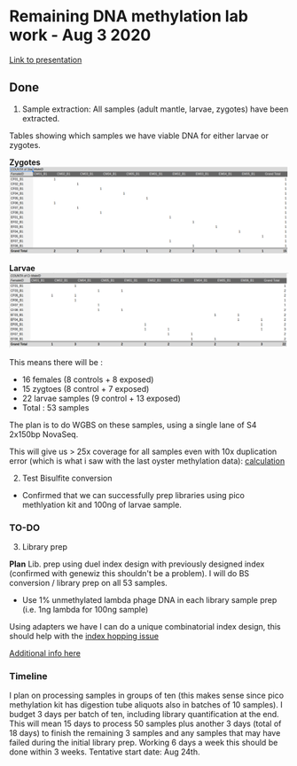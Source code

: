 # Remaining DNA methylation lab work - Aug 3 2020

[Link to presentation](https://docs.google.com/presentation/d/1IQWAnoi1YssHaI2vJz7E7c1psV4i2_fIw1D0lVJkgSI/edit#slide=id.g912977024d_0_19)

## Done

1) Sample extraction:
All samples (adult mantle, larvae, zygotes) have been extracted. 

Tables showing which samples we have viable DNA for either larvae or zygotes. 

**Zygotes**
![](https://github.com/epigeneticstoocean/2018OAExp_larvae/blob/master/notebook/img/ValidZygoteExtraction.png)

**Larvae**
![](https://github.com/epigeneticstoocean/2018OAExp_larvae/blob/master/notebook/img/ValidLarvaeExtraction.png)


This means there will be :
* 16 females (8 controls + 8 exposed)
* 15 zygtoes (8 control + 7 exposed)
* 22 larvae samples (9 control + 13 exposed)
* Total : 53 samples

The plan is to do WGBS on these samples, using a single lane of S4 2x150bp NovaSeq. 

This will give us > 25x coverage for all samples even with 10x duplication error (which is what i saw with the last oyster methylation data):
[calculation](https://github.com/epigeneticstoocean/2018OAExp_larvae/blob/master/notebook/20191112_illuminaCostCalSummary.md)

2) Test Bisulfite conversion
  
  * Confirmed that we can successfully prep libraries using pico methlyation kit and 100ng of larvae sample.

### TO-DO

3) Library prep 

**Plan** Lib. prep using duel index design with previously designed index (confirmed with genewiz this shouldn't be a problem). I will do BS conversion / library prep on all 53 samples. 

* Use 1% unmethylated lambda phage DNA in each library sample prep (i.e. 1ng lambda for 100ng sample)

Using adapters we have I can do a unique combinatorial index design, this should help with the [index hopping issue](https://support.illumina.com/bulletins/2017/08/recommended-strategies-for-unique-dual-index-designs.html)

[Additional info here](https://www.illumina.com/content/dam/illumina-marketing/documents/products/whitepapers/index-hopping-white-paper-770-2017-004.pdf)

### Timeline

I plan on processing samples in groups of ten (this makes sense since pico methylation kit has digestion tube aliquots also in batches of 10 samples). I budget 3 days per batch of ten, including library quantification at the end. This will mean 15 days to process 50 samples plus another 3 days (total of 18 days) to finish the remaining 3 samples and any samples that may have failed during the initial library prep. Working 6 days a week this should be done within 3 weeks. Tentative start date: Aug 24th.
